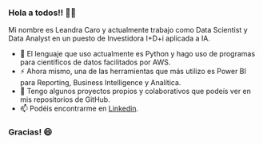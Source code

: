 ### Hola a todos!! 👋👋
Mi nombre es Leandra Caro y actualmente trabajo como Data Scientist y Data Analyst en un puesto de Investidora I+D+i aplicada a IA.

- 🔭 El lenguaje que uso actualmente es Python y hago uso de programas para científicos de datos facilitados por AWS.
- ⚡ Ahora mismo, una de las herramientas que más utilizo es Power BI para Reporting, Business Intelligence y Analítica.
- 🌱 Tengo algunos proyectos propios y colaborativos que podeís ver en mis repositorios de GitHub.
- 📫 Podéis encontrarme en [Linkedin](https://www.linkedin.com/in/leandracaropadr%C3%B3n/).

### Gracias! 😄


<!--
**LeaCarop/LeaCarop** is a ✨ _special_ ✨ repository because its `README.md` (this file) appears on your GitHub profile.

Here are some ideas to get you started:

- 🔭 I’m currently working on ...
- 🌱 I’m currently learning ...
- 👯 I’m looking to collaborate on ...
- 🤔 I’m looking for help with ...
- 💬 Ask me about ...
- 📫 How to reach me: ...
- 😄 Pronouns: ...
- ⚡ Fun fact: ...
-->
